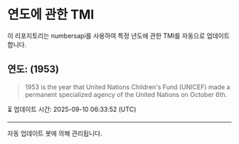 
# 연도에 관한 TMI

이 리포지토리는 numbersapi를 사용하여 특정 년도에 관한 TMI를 자동으로 업데이트합니다.

## 연도: (1953)
> 1953 is the year that United Nations Children's Fund (UNICEF) made a permanent specialized agency of the United Nations on October 6th.

⏳ 업데이트 시간: 2025-09-10 06:33:52 (UTC)

---
자동 업데이트 봇에 의해 관리됩니다.
